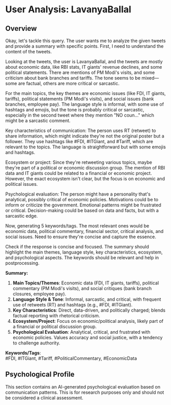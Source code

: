 # User Analysis: LavanyaBallal

## Overview

<think>
Okay, let's tackle this query. The user wants me to analyze the given tweets and provide a summary with specific points. First, I need to understand the content of the tweets.

Looking at the tweets, the user is LavanyaBallal, and the tweets are mostly about economic data, like RBI stats, IT giants' revenue declines, and some political statements. There are mentions of PM Modi's visits, and some criticism about bank branches and tariffs. The tone seems to be mixed—some are factual, others are more critical or sarcastic.

For the main topics, the key themes are economic issues (like FDI, IT giants, tariffs), political statements (PM Modi's visits), and social issues (bank branches, employee pay). The language style is informal, with some use of hashtags and emojis, but the tone is probably critical or sarcastic, especially in the second tweet where they mention "NO coun..." which might be a sarcastic comment.

Key characteristics of communication: The person uses RT (retweet) to share information, which might indicate they're not the original poster but a follower. They use hashtags like #FDI, #ITGiant, and #Tariff, which are relevant to the topics. The language is straightforward but with some emojis and hashtags.

Ecosystem or project: Since they're retweeting various topics, maybe they're part of a political or economic discussion group. The mention of RBI data and IT giants could be related to a financial or economic project. However, the exact ecosystem isn't clear, but the focus is on economic and political issues.

Psychological evaluation: The person might have a personality that's analytical, possibly critical of economic policies. Motivations could be to inform or criticize the government. Emotional patterns might be frustrated or critical. Decision-making could be based on data and facts, but with a sarcastic edge.

Now, generating 5 keywords/tags. The most relevant ones would be economic data, political commentary, financial sector, critical analysis, and social issues. Need to ensure they're concise and capture the essence.

Check if the response is concise and focused. The summary should highlight the main themes, language style, key characteristics, ecosystem, and psychological aspects. The keywords should be relevant and help in postprocessing.
</think>

**Summary:**  
1. **Main Topics/Themes**: Economic data (FDI, IT giants, tariffs), political commentary (PM Modi's visits), and social critiques (bank branch closures, employee pay).  
2. **Language Style & Tone**: Informal, sarcastic, and critical, with frequent use of retweets (RT) and hashtags (e.g., #FDI, #ITGiant).  
3. **Key Characteristics**: Direct, data-driven, and politically charged; blends factual reporting with rhetorical criticism.  
4. **Ecosystem/Project**: Focus on economic/political analysis, likely part of a financial or political discussion group.  
5. **Psychological Evaluation**: Analytical, critical, and frustrated with economic policies. Values accuracy and social justice, with a tendency to challenge authority.  

**Keywords/Tags**:  
#FDI, #ITGiant, #Tariff, #PoliticalCommentary, #EconomicData

## Psychological Profile

This section contains an AI-generated psychological evaluation based on communication patterns. This is for research purposes only and should not be considered a clinical assessment.